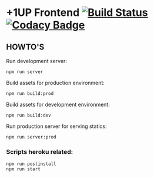 # +1UP Frontend [![Build Status](https://travis-ci.org/Plus1Up/Plus1UpFrontend.svg?branch=master)](https://travis-ci.org/Plus1Up/Plus1UpFrontend) [![Codacy Badge](https://api.codacy.com/project/badge/Grade/49d0f21dce2744949e87e601b74b9e6c)](https://www.codacy.com/app/wzieba/plus-one-up?utm_source=github.com&amp;utm_medium=referral&amp;utm_content=Plus1Up/plus-one-up&amp;utm_campaign=Badge_Grade)

## HOWTO'S

Run development server:
```
npm run server
```

Build assets for production environment:
```
npm run build:prod
```

Build assets for development environment:
```
npm run build:dev
```

Run production server for serving statics:
```
npm run server:prod
```

### Scripts heroku related:
```
npm run postinstall
npm run start
```
